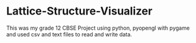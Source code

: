 # Lattice-Structure-Visualizer
This was my grade 12 CBSE Project using python, pyopengl with pygame and used csv and text files to read and write data.
